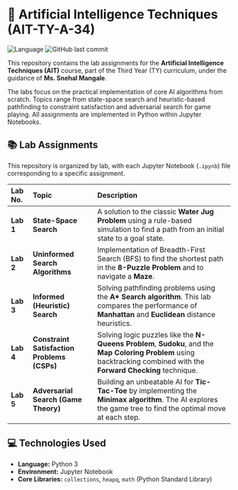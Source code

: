 # 🤖 Artificial Intelligence Techniques (AIT-TY-A-34)

![Language](https://img.shields.io/badge/Language-Python-blue.svg)
![GitHub last commit](https://img.shields.io/github/last-commit/SurajM80/AIT-TY-A-50)

This repository contains the lab assignments for the **Artificial Intelligence Techniques (AIT)** course, part of the Third Year (TY) curriculum, under the guidance of **Ms. Snehal Mangale**.

The labs focus on the practical implementation of core AI algorithms from scratch. Topics range from state-space search and heuristic-based pathfinding to constraint satisfaction and adversarial search for game playing. All assignments are implemented in Python within Jupyter Notebooks.

## 📚 Lab Assignments

This repository is organized by lab, with each Jupyter Notebook (`.ipynb`) file corresponding to a specific assignment.

| Lab No. | Topic                                       | Description                                                                                                                                                             |
| :------ | :------------------------------------------ | :---------------------------------------------------------------------------------------------------------------------------------------------------------------------- |
| **Lab 1** | **State-Space Search** | A solution to the classic **Water Jug Problem** using a rule-based simulation to find a path from an initial state to a goal state.                                               |
| **Lab 2** | **Uninformed Search Algorithms** | Implementation of Breadth-First Search (BFS) to find the shortest path in the **8-Puzzle Problem** and to navigate a **Maze**.                                     |
| **Lab 3** | **Informed (Heuristic) Search** | Solving pathfinding problems using the **A\* Search algorithm**. This lab compares the performance of **Manhattan** and **Euclidean** distance heuristics.                 |
| **Lab 4** | **Constraint Satisfaction Problems (CSPs)** | Solving logic puzzles like the **N-Queens Problem**, **Sudoku**, and the **Map Coloring Problem** using backtracking combined with the **Forward Checking** technique.     |
| **Lab 5** | **Adversarial Search (Game Theory)** | Building an unbeatable AI for **Tic-Tac-Toe** by implementing the **Minimax algorithm**. The AI explores the game tree to find the optimal move at each step.            |

## 💻 Technologies Used

-   **Language:** Python 3
-   **Environment:** Jupyter Notebook
-   **Core Libraries:** `collections`, `heapq`, `math` (Python Standard Library)

